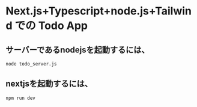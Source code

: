 # Next.js+Typescript+node.js+Tailwind での Todo App
## サーバーであるnodejsを起動するには、
```node todo_server.js```


## nextjsを起動するには、
`npm run dev`

